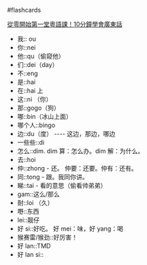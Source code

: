 #flashcards 

[從零開始第一堂粵語課！10分鐘學會廣東話](https:://youtu.be/KI5bKz68_Hk) <!--SR:!2023-02-01-14-32,2.5,250-->
- 我:: ou <!--SR:!2023-02-01-14-23,2.5,250-->
- 你::nei <!--SR:!2023-02-02-14-32,3.5,270-->
- 他::qu（偷窥他）
- 们::dei（day） <!--SR:!2023-02-01-14-25,2.5,250-->
- 不::eng <!--SR:!2023-02-01-14-28,2.5,250-->
- 是::hai <!--SR:!2023-02-01-14-26,2.5,250-->
- 在::hai 上 <!--SR:!2023-02-01-14-33,2.5,250-->
- 这::ni （你） <!--SR:!2023-02-01-14-30,2.5,250-->
- 那::gogo（狗）
- 哪::bin（冰山上面） <!--SR:!2023-02-01-14-29,2.5,250-->
- 哪个人::bingo <!--SR:!2023-02-01-14-28,2.5,250-->
- 边::du（度） ---- 这边，那边，哪边 <!--SR:!2023-02-01-14-30,2.5,250-->
- 一些些::di 
- 怎么::dim.  dim 算：怎么办。dim 解：为什么。 <!--SR:!2023-02-01-14-33,2.5,250-->
- 去::hoi
- 仲::zhong - 还。   仲要：还要。仲有：还有。 <!--SR:!2023-02-01-14-33,2.5,250-->
- 同::tong - 跟。我同你讲。 <!--SR:!2023-02-01-14-21,2.5,250-->
- 睇::tai - 看的意思（偷看帅弟弟） <!--SR:!2023-02-01-14-33,2.5,250-->
- gam::这么/那么 <!--SR:!2023-02-01-14-29,2.5,250-->
- 耐::loi （久） <!--SR:!2023-02-01-14-24,2.5,250-->
- 嘢::东西 <!--SR:!2023-02-01-14-29,2.5,250-->
- lei::靓仔 <!--SR:!2023-02-01-14-27,2.5,250-->
- 好 si::好吃。   好 mei：味，好 yang：喝
- 猴赛雷/猴劲::好厉害！
- 好 lan::TMD <!--SR:!2023-02-01-14-25,2.5,250-->
- 好 lan si:: <!--SR:!2023-02-01-14-30,2.5,250-->